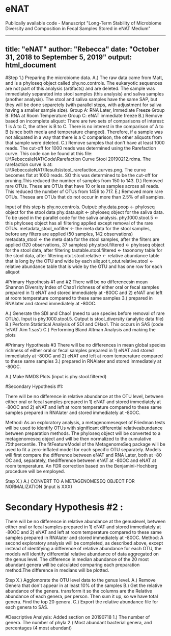# eNAT
Publically available code - Manuscript "Long-Term Stability of Microbiome Diversity and Composition in Fecal Samples Stored in eNAT Medium"



---
title: "eNAT"
author: "Rebecca"
date: "October 31, 2018 to September 5, 2019"
output: html_document
---


#Step 1.) Preparing the microbiome data.
  A.) The raw data came from Matt, and is a phyloseq object called phy.no.controls. The eukaryotic sequences are not part of this analysis
  (artifacts) and are deleted. The sample was immediately separated into stool samples (this analysis) and saliva samples (another analysis). The      stool and saliva samples have the same SAP, but they will be done separetely (with parallel steps, with adjustment for saliva having
  a smaller sample size). 
    Group A: RNA Later, Immediate Freeze
    Group B: RNA at Room Temperature
    Group C: eNAT immediate freeze
  B.) Remove based on incomplete aliquot: There are two sets of comparisons of interest: 1 is A to C, the other is B to C. There is no interest in the comparison of A to B (since both media and temperature changed). Therefore, if a sample was not aliquated in a way that there is a C comparison, the other aliquots from that sample were deleted.
  C.) Remove samples that don't have at least 1000 reads. The cut-off for 1000 reads was determined using the Rarefaction curve. This code can be found at this file: U:\Rebecca\eNAT\Code\Rarefaction Curve Stool 20190212.rdma. The rarefaction curve is at: U:\Rebecca\eNAT\Results\stool_rarefaction_curves.png. The curve becomes flat at 1000 reads. SO this was determined to be the cut-off for pruning.This reduced the number of samples from 150 to 143.
  D.) Removed rare OTUs. These are OTUs that have 10 or less samples across all reads. This reduced the number of OTUs from 1459 to 717.
  E.) Removed more rare OTUs. Thesea are OTUs that do not occur in more than 2.5% of all samples. 
  
  Input of this step is phy.no.controls. 
  Output: 
  phy.data.poop <- phyloseq object for the stool data
  phy.data.spit <- phyloseq object for the saliva data. To be used in the parallel code for the saliva analysis.
  phy.1000.stool.5 <- this phyloseq object has all filtering applied except removal of the rare OTUs.
  metadata_stool_nofilter <- the meta data for the stool samples, before any filters are applied (50 samples, 142 observations)
  metadata_stool <- the meta data for the stool samples, after the filters are applied (120 observations, 37 samples)
  phy.stool.filtered <- phyloseq object for the stool data, after filtering
  taxtable.stool.filtered <- taxonomy table for the stool data, after filtering
  otut.stool.relative <- relative abundance table that is long by the OTU and wide by each aliquot
  t_otut.relative.stool <- relative abundance table that is wide by the OTU and has one row for each aliquot
  
#Primary Hypothesis #1 and #2
There will  be  no  differencesin  mean  Shannon Diversity Index of Chao1 richness of either oral or fecal samples prepared in 1) eNAT and stored immediately at -80OC and 2) eNAT and left at room temperature compared to these same samples 3.) prepared in RNAlater and stored immediately at -80OC. 
  
  A.) Generate the SDI and Chao1 (need to use species before removal of rare OTUs). Input is phy.1000.stool.5. Output is stool_diversity (analytic data file)
  B.) Perform Statistical Analysis of SDI and CHao1. This occurs in SAS (code 'eNAT Aim 1.sas')
  C.) Performing Bland Altman Analysis and making the plots
  
#Primary Hypothesis #3
There will  be  no  differences in  mean  global species richness of either oral or fecal samples prepared in 1) eNAT and stored immediately at -80OC and 2) eNAT and left at room temperature compared to these same samples 3.) prepared in RNAlater and stored immediately at -80OC. 

  A.) Make NMDS Plots (input is phy.stool.filtered)
  
  
#Secondary Hypothesis #1: 

There will be no difference in relative abundance at the OTU level, between either oral or fecal samples prepared in 1) eNAT and stored immediately at -80OC and 2) eNAT and left at room temperature compared to these same samples prepared in RNAlater and stored immediately at -80OC.  
  
  Method: As an exploratory analysis, a metagenomeseqset of Friedman tests will be used to identify OTUs with significant differential relativeabundance between preparation methods. The phyloseq object will be converted to a metagenomeseq object and will be then normalized to the cumulative 75thpercentile. The fitFeatureModel of the MetagenomeSeq package will be used to fit a zero-inflated model for each specific OTU separately. Models will first compare the difference between eNAT and RNA Later, both at -80 OC and, separately, thedifference between eNAT at -80OC and eNAT at  room  temperature. An  FDR  correction  based  on  the  Benjamini-Hochberg  procedure  will  be employed.  
  
  Step X.) 
    A.) CONVERT TO A METAGENOMESEQ OBJECT FOR NORMALIZATION (input is XXX)

  
#  Secondary Hypothesis #2 : 

There will be no difference in relative abundance at the genuslevel, between either oral or fecal samples prepared in 1) eNAT and stored immediately at -80OC and 2) eNAT and left  at  room  temperature  compared  to  these  same  samples  prepared  in RNAlater  and stored immediately at -80OC. Method: A second exploratory analysis will be completed, as described above, except instead of identifying a  difference  of  relative  abundance  for  each  OTU,  the  models  will  identify  differential  relative abundance of data aggregated on the genus level. The difference in median abundance of the 20 most abundant genera will be calculated comparing each preparation method.The difference in medians will be plotted. 
  
Step X.) Agglomorate the OTU level data to the genus level. 
  A.) Remove Genera that don't appear in at least 10% of the samples
  B.) Get the relative abundance of the genera. transform it so the columns are the Relative abundance of each genera, per person. Then sum it up, so we have total genera. Find the top 20 genera.
  C.) Export the relative abundance file for each genera to SAS.
  
  
#Descriptive Analysis:
Added section on 20190718
1.) The number of genera. The number of phyla
2.) Most abundant bacterial genera, and percentages (4 most abundant)
